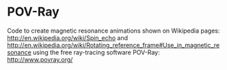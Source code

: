 # POV-Ray
Code to create magnetic resonance animations shown on Wikipedia pages:
http://en.wikipedia.org/wiki/Spin_echo
and 
http://en.wikipedia.org/wiki/Rotating_reference_frame#Use_in_magnetic_resonance
using the free ray-tracing software POV-Ray:
http://www.povray.org/ 
